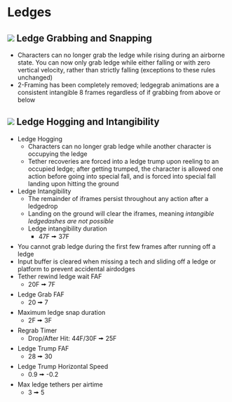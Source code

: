 # Ledges

## ![](../images/SmashBall.png) Ledge Grabbing and Snapping
- Characters can no longer grab the ledge while rising during an airborne state. You can now only grab ledge while either falling or with zero vertical velocity, rather than strictly falling (exceptions to these rules unchanged)
- 2-Framing has been completely removed; ledgegrab animations are a consistent intangible 8 frames regardless of if grabbing from above or below

## ![](../images/SmashBall.png) Ledge Hogging and Intangibility
- Ledge Hogging
  - Characters can no longer grab ledge while another character is occupying the ledge
  - Tether recoveries are forced into a ledge trump upon reeling to an occupied ledge; after getting trumped, the character is allowed one action before going into special fall, and is forced into special fall landing upon hitting the ground
- Ledge Intangibility
  - The remainder of iframes persist throughout any action after a ledgedrop
  - Landing on the ground will clear the iframes, meaning *intangible ledgedashes are not possible*
  - Ledge intangibility duration
    - 47F 🠚 37F
- You cannot grab ledge during the first few frames after running off a ledge
- Input buffer is cleared when missing a tech and sliding off a ledge or platform to prevent accidental airdodges
- Tether rewind ledge wait FAF
  - 20F 🠚 7F
- Ledge Grab FAF
  - 20 🠚 7
- Maximum ledge snap duration
  - 2F 🠚 3F
- Regrab Timer
  - Drop/After Hit: 44F/30F 🠚 25F
- Ledge Trump FAF
  - 28 🠚 30
- Ledge Trump Horizontal Speed
  - 0.9 🠚 -0.2
- Max ledge tethers per airtime
  - 3 🠚 5

<script src="../js/arrow.js">
</script>
